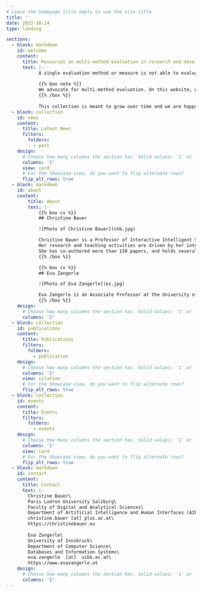 ```yaml
---
# Leave the homepage title empty to use the site title
title: ''
date: 2022-10-24
type: landing

sections:
  - block: markdown
    id: welcome
    content:
      title: Resources on multi-method evaluation in research and development of interactive intelligent systems
      text: |-
            A single evaluation method or measure is not able to evaluate all relevant aspects in a complex setting where a multitude of stakeholders are involved. We reason that employing a multi-method evaluation, where multiple evaluation methods or measures are combined and integrated, allows for getting a richer picture and prevents blind spots in the evaluation outcome.
            
            {{% box note %}}
            We advocate for multi-method evaluation. On this website, we collect resources that help to apply multi-method evaluation in research and development.
            {{% /box %}}
            
            This collection is meant to grow over time and we are happy to share your resources and discuss best practices. Don't hesitate to [contact us](#contact)!
  - block: collection
    id: news
    content:
      title: Latest News
      filters:
        folders:
          - post
    design:
      # Choose how many columns the section has. Valid values: '1' or '2'.
      columns: '2'
      view: card
      # For the Showcase view, do you want to flip alternate rows?
      flip_alt_rows: true
  - block: markdown
    id: about
    content:
        title: About
        text: |-
            {{% box cv %}}
            ## Christine Bauer

            ![Photo of Christine Bauer](chb.jpg)

            Christine Bauer is a Professor of Interactive Intelligent Systems at the Department of Artificial Intelligence and Human Interfaces (AIHI) at the Paris Lodron University Salzburg (PLUS), Austria. Her research activities center on interactive intelligent systems. Thereby, she takes a human-centered perspective, where technology follows humans’ and the society’s needs.
            Her research and teaching activities are driven by her interdisciplinary background. She holds a Doctoral degree in Social and Economic Sciences, a Master degree in Business Informatics, and a Diploma degree in International Business Administration. In addition, she pursued studies in jazz saxophone.
            She has co-authored more than 130 papers, and holds several best paper awards as well as awards for her reviewing activities. Furthermore, she is an Elise Richter laureate and received a grant for the project “Fine-grained Culture-aware Music Recommender Systems” (2017--2020) sponsored by Austrian Science Fund (FWF). 
            {{% /box %}}   

            {{% box cv %}}
            ## Eva Zangerle

            ![Photo of Eva Zangerle](ez.jpg)

            Eva Zangerle is an Associate Professor at the University of Innsbruck at the research group for Databases and Information Systems (Department of Computer Science), Austria. She earned her master’s degree in Computer Science at the University of Innsbruck and subsequently pursued her Ph.D. from the University of Innsbruck in the field of recommender systems for collaborative social media platforms. Her main research interests are within the fields of music recommender systems, social media analysis and information retrieval. Over the last years, she has combined these three fields of research and investigated context-aware music recommender systems based on data retrieved from social media platforms aiming to exploit new sources of information for recommender systems. She was awarded a Postdoctoral Fellowship for Overseas Researchers from the Japan Society for the Promotion of Science allowing her to make a short-term research stay at the Ritsumeikan University in Kyoto.
            {{% /box %}}
    design:
      # Choose how many columns the section has. Valid values: '1' or '2'.
      columns: '2' 
  - block: collection
    id: publications
    content:
      title: Publications
      filters:
        folders:
          - publication
    design:
      # Choose how many columns the section has. Valid values: '1' or '2'.
      columns: '2'
      view: citation
      # For the Showcase view, do you want to flip alternate rows?
      flip_alt_rows: true
  - block: collection
    id: events
    content:
      title: Events
      filters:
        folders:
          - events
    design:
      # Choose how many columns the section has. Valid values: '1' or '2'.
      columns: '2'
      view: card
      # For the Showcase view, do you want to flip alternate rows?
      flip_alt_rows: true
  - block: markdown
    id: contact
    content:
      title: Contact
      text: |-
        Christine Bauer\
        Paris Lodron University Salzburg\
        Faculty of Digital and Analytical Sciences\
        Department of Artificial Intelligence and Human Interfaces (AIHI)\
        christine.bauer [at] plus.ac.at\
        https://christinebauer.eu
        
        Eva Zangerle\
        University of Innsbruck\
        Department of Computer Science\
        Databases and Information Systems\
        eva.zangerle  [at]  uibk.ac.at\
        https://www.evazangerle.at
    design:
      # Choose how many columns the section has. Valid values: '1' or '2'.
      columns: '2'
---
```

